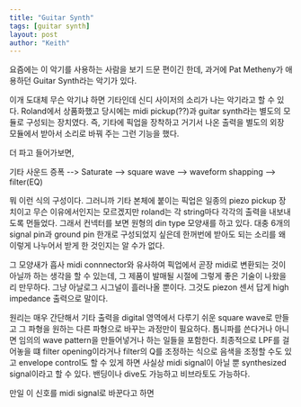 ```yaml
---
title: "Guitar Synth"
tags: [guitar synth]
layout: post
author: "Keith"
---
```


요즘에는 이 악기를 사용하는 사람을 보기 드문 편이긴 한데, 과거에 Pat Metheny가 애용하던 Guitar Synth라는 악기가 있다. 

이개 도대체 무슨 악기냐 하면 기타인데 신디 사이저의 소리가 나는 악기라고 할 수 있다. Roland에서 상품화했고 당시에는 midi pickup(??)과 guitar synth라는 별도의 모듈로 구성되는 장치였다. 즉, 기타에 픽업을 장착하고 거기서 나온 출력을 별도의 외장 모듈에서 받아서 소리로 바꿔 주는 그런 기능을 했다.

더 파고 들어가보면,

기타 사운드 증폭 --> Saturate --> square wave --> waveform shapping --> filter(EQ)

뭐 이런 식의 구성이다. 그러니까 기타 본체에 붙이는 픽업은 일종의 piezo pickup 장치이고 무슨 이유에서인지는 모르겠지만 roland는 각 string마다 각각의 출력을 내보내도록 먼들었다. 그래서 컨넥터를 보면 원형의 din type 모양새를 하고 있다. 대충 6개의 signal pin과 ground pin 한개로 구성되었지 싶은데 한꺼번에 받아도 되는 소리를 왜 이렇게 나누어서 받게 한 것인지는 알 수가 없다.

그 모양새가 흡사 midi connnector와 유사하여 픽업에서 곧장 midi로 변환되는 것이 아닐까 하는 생각을 할 수 있는데, 그 제품이 발매될 시절에 그렇게 좋은 기술이 나왔을리 만무하다. 그냥 아날로그 시그널이 흘러나올 뿐이다. 그것도 piezon 센서 답게 high impedance 출력으로 말이다. 

원리는 매우 간단해서 기타 출력을 digital 영역에서 다루기 쉬운 square wave로 만들고 그 파형을 원하는 다른 파형으로 바꾸는 과정만이 필요하다. 톱니파를 쓴다거나 아니면 임의의 wave pattern을 만들어넣거나 하는 일들을 포함한다. 최종적으로 LPF를 걸어놓을 떄 filter opening이라거나 filter의 Q를 조정하는 식으로 음색을 조정할 수도 있고 envelope control도 할 수 있게 하면 사실상 midi signal이 아닐 뿐 synthesized signal이라고 할 수 있다. 밴딩이나 dive도 가능하고 비브라토도 가능하다.

만일 이 신호를 midi signal로 바꾼다고 하면 